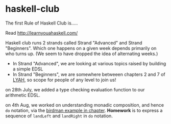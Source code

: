 haskell-club
============

The first Rule of Haskell Club is.....

Read http://learnyouahaskell.com/

Haskell club runs 2 strands called Strand "Advanced" and Strand "Beginners".  Which one happens on a given week depends primarily on who turns up.  (We seem to have dropped the idea of alternating weeks.)
 - In Strand "Advanced", we are looking at various topics raised by building a simple EDSL
 - In Strand "Beginners", we are somewhere betweeen chapters 2 and 7 of [LYAH](http://learnyouahaskell.com/), so scope for people of any level to join us!

on 28th July, we added a type checking evaluation function to our arithmetic EDSL.

on 4th Aug, we worked on understanding monadic composition, and hence ```do``` notation, via the [birdman example in chapter](http://learnyouahaskell.com/a-fistful-of-monads#walk-the-line).  **Homework** is to express a sequence of ```landLeft``` and ```landRight``` in ```do``` notation. 





